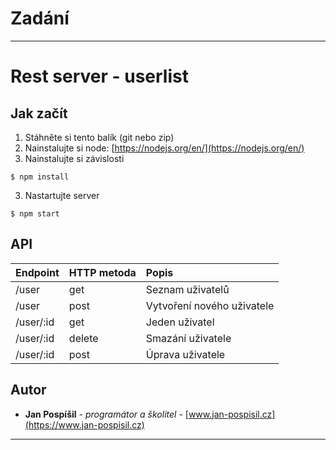 # Zadání 

---

# Rest server - userlist

## Jak začít

1. Stáhněte si tento balík (git nebo zip)
2. Nainstalujte si node: [https://nodejs.org/en/](https://nodejs.org/en/)
3. Nainstalujte si závislosti

```
$ npm install
```

3. Nastartujte server

```
$ npm start
```

## API

| Endpoint  | HTTP metoda | Popis                      |
| :-------- | :---------- | :------------------------- |
| /user     | get         | Seznam uživatelů           |
| /user     | post        | Vytvoření nového uživatele |
| /user/:id | get         | Jeden uživatel             |
| /user/:id | delete      | Smazání uživatele          |
| /user/:id | post        | Úprava uživatele           |

## Autor

- **Jan Pospíšil** - _programátor a školitel_ - [www.jan-pospisil.cz](https://www.jan-pospisil.cz)

---